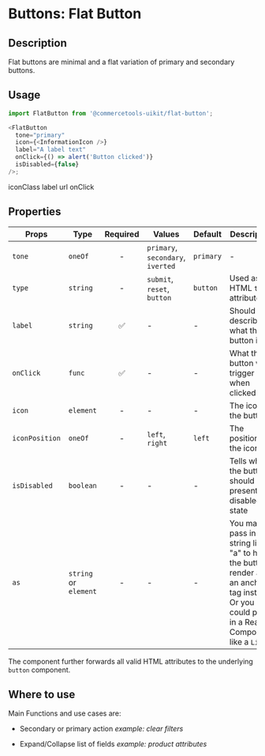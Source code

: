 # Buttons: Flat Button

## Description

Flat buttons are minimal and a flat variation of primary and secondary buttons.

## Usage

```js
import FlatButton from '@commercetools-uikit/flat-button';

<FlatButton
  tone="primary"
  icon={<InformationIcon />}
  label="A label text"
  onClick={() => alert('Button clicked')}
  isDisabled={false}
/>;
```

iconClass label url onClick

## Properties

| Props          | Type                  | Required | Values                            | Default   | Description                                                                                                                                  |
| -------------- | --------------------- | :------: | --------------------------------- | --------- | -------------------------------------------------------------------------------------------------------------------------------------------- |
| `tone`         | `oneOf`               |    -     | `primary`, `secondary`, `iverted` | `primary` | -                                                                                                                                            |
| `type`         | `string`              |    -     | `submit`, `reset`, `button`       | `button`  | Used as the HTML `type` attribute.                                                                                                           |
| `label`        | `string`              |    ✅    | -                                 | -         | Should describe what the button is for                                                                                                       |
| `onClick`      | `func`                |    ✅    | -                                 | -         | What the button will trigger when clicked                                                                                                    |
| `icon`         | `element`             |    -     | -                                 | -         | The icon of the button                                                                                                                       |
| `iconPosition` | `oneOf`               |    -     | `left`, `right`                   | `left`    | The position of the icon                                                                                                                     |
| `isDisabled`   | `boolean`             |    -     | -                                 | -         | Tells when the button should present a disabled state                                                                                        |
| `as`           | `string` or `element` |    -     | -                                 | -         | You may pass in a string like "a" to have the button render as an anchor tag instead. Or you could pass in a React Component, like a `Link`. |

The component further forwards all valid HTML attributes to the underlying `button` component.

## Where to use

Main Functions and use cases are:

- Secondary or primary action _example: clear filters_

- Expand/Collapse list of fields _example: product attributes_
